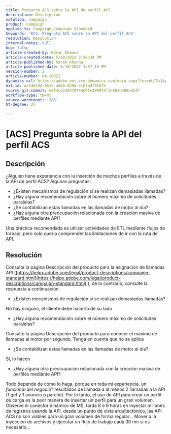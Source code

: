 ```yaml
---
title: Pregunta ACS sobre la API de perfil ACS
description: Descripción
solution: Campaign
product: Campaign
applies-to: Campaign,Campaign Standard
keywords: 'KCS: Pregunta ACS sobre la API del perfil ACS'
resolution: Resolution
internal-notes: null
bug: false
article-created-by: Karan Khanna
article-created-date: 5/10/2022 3:56:34 PM
article-published-by: Karan Khanna
article-published-date: 5/10/2022 3:57:18 PM
version-number: 2
article-number: KA-16022
dynamics-url: https://adobe-ent.crm.dynamics.com/main.aspx?forceUCI=1&pagetype=entityrecord&etn=knowledgearticle&id=6cac85be-79d0-ec11-a7b5-00224809c556
exl-id: ac2d67d4-651d-4e69-829d-3167edf916f5
source-git-commit: e8f4ca2dd578944d4fe399074fab461de88ad247
workflow-type: tm+mt
source-wordcount: '286'
ht-degree: 2%

---
```


# [ACS] Pregunta sobre la API del perfil ACS

## Descripción


¿Alguien tiene experiencia con la inserción de muchos perfiles a través de la API de perfil ACS? Algunas preguntas:

- ¿Existen mecanismos de regulación si se realizan demasiadas llamadas?
- ¿Hay alguna recomendación sobre el número máximo de solicitudes paralelas?
- ¿Se contabilizan estas llamadas en las llamadas de motor al día?
- ¿Hay alguna otra preocupación relacionada con la creación masiva de perfiles mediante API?


Una práctica recomendada es utilizar actividades de ETL mediante flujos de trabajo, pero solo quería comprender las limitaciones de ir con la ruta de API.


## Resolución


Consulte la página Descripción del producto para la asignación de llamadas API ([https://helpx.adobe.com/legal/product-descriptions/campaign-standard.html](https://helpx.adobe.com/legal/product-descriptions/campaign-standard.html) ); de lo contrario, consulte la respuesta a continuación.



- ¿Existen mecanismos de regulación si se realizan demasiadas llamadas?


No hay ninguno, el cliente debe hacerlo de su lado

- ¿Hay alguna recomendación sobre el número máximo de solicitudes paralelas?


Consulte la página Descripción del producto para conocer el máximo de llamadas al motor por segundo. Tenga en cuenta que no se aplica

- ¿Se contabilizan estas llamadas en las llamadas de motor al día?


Sí, lo hacen

- ¿Hay alguna otra preocupación relacionada con la creación masiva de perfiles mediante API?


Todo depende de cómo lo haga, porque en toda mi experiencia, un *funcional del negocio*&quot; resultados de llamada a al menos 2 llamadas a la API (1 get y 1 anuncio o parche). Por lo tanto, el uso de API para crear un perfil de carga es la peor manera de insertar un perfil para un gran volumen. Observe el conector dinámico de MS, tarda 8 ó 9 horas en inyectar millones de registros usando la API, desde un punto de vista arquitectónico, las API ACS no son viables para un gran volumen de forma regular... Mover a la inyección de archivos y ejecutar un flujo de trabajo cada 30 mn si es necesario...
